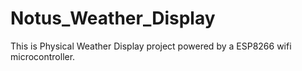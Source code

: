 # Notus_Weather_Display
This is Physical Weather Display project powered by a ESP8266 wifi microcontroller.
